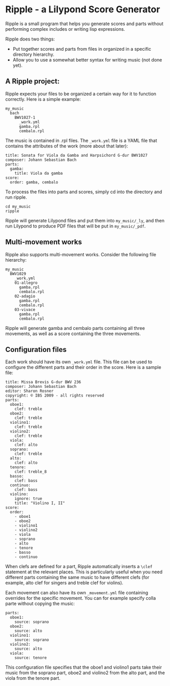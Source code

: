# Ripple - a Lilypond Score Generator

Ripple is a small program that helps you generate scores and parts without performing complex includes or writing lisp expressions.

Ripple does two things:
- Put together scores and parts from files in organized in a specific directory hierarchy.
- Allow you to use a somewhat better syntax for writing music (not done yet).

## A Ripple project:

Ripple expects your files to be organized a certain way for it to function correctly. Here is a simple example:

    my_music
      bach
        BWV1027-1
          _work.yml
          gamba.rpl
          cembalo.rpl

The music is contained in .rpl files. The <code>\_work.yml</code> file is a YAML file that contains the attributes of the work (more about that later):

    title: Sonata for Viola da Gamba and Harpsichord G-dur BWV1027
    composer: Johann Sebastian Bach
    parts:
      gamba:
        title: Viola da gamba
    score:
      order: gamba, cembalo
      
To process the files into parts and scores, simply cd into the directory and run ripple.

    cd my_music
    ripple
    
Ripple will generate Lilypond files and put them into <code>my\_music/\_ly</code>, and then run Lilypond to produce PDF files that will be put in <code>my\_music/\_pdf</code>.

## Multi-movement works

Ripple also supports multi-movement works. Consider the following file hierarchy:

    my_music
      BWV1029
        _work.yml
        01-allegro
          gamba.rpl
          cembalo.rpl
        02-adagio
          gamba.rpl
          cembalo.rpl
        03-vivace
          gamba.rpl
          cembalo.rpl

Ripple will generate gamba and cembalo parts containing all three movements, as well as a score containing the three movements.

## Configuration files

Each work should have its own <code>\_work.yml</code> file. This file can be used to configure the different parts and their order in the score. Here is a sample file:

    title: Missa Brevis G-dur BWV 236
    composer: Johann Sebastian Bach
    editor: Sharon Rosner
    copyright: © IBS 2009 - all rights reserved
    parts:
      oboe1:
        clef: treble
      oboe2:
        clef: treble
      violino1:
        clef: treble
      violino2:
        clef: treble
      viola:
        clef: alto
      soprano:
        clef: treble
      alto:
        clef: alto
      tenore:
        clef: treble_8
      basso:
        clef: bass
      continuo:
        clef: bass
      violino:
        ignore: true
        title: "Violino I, II"
    score:
      order:
        - oboe1
        - oboe2
        - violino1
        - violino2
        - viola
        - soprano
        - alto
        - tenore
        - basso
        - continuo

When clefs are defined for a part, Ripple automatically inserts a <code>\\clef</code> statement at the relevant places. This is particularly useful when you need different parts containing the same music to have different clefs (for example, alto clef for singers and treble clef for violins).

Each movement can also have its own <code>\_movement.yml</code> file containing overrides for the specific movement. You can for example specify colla parte without copying the music:

    parts:
      oboe1:
        source: soprano
      oboe2:
        source: alto
      violino1:
        source: soprano
      violino2: 
        source: alto
      viola:
        source: tenore

This configuration file specifies that the oboe1 and violino1 parts take their music from the soprano part, oboe2 and violino2 from the alto part, and the viola from the tenore part.

